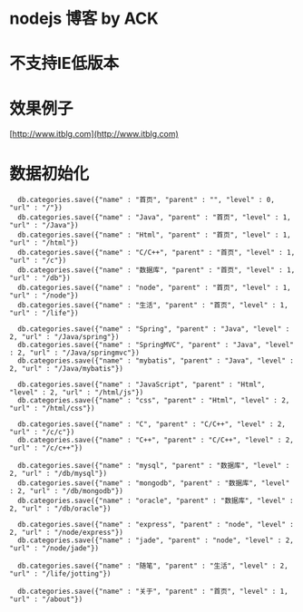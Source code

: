 # nodejs 博客 by ACK

# 不支持IE低版本 

# 效果例子
  [http://www.itblg.com](http://www.itblg.com)

# 数据初始化


      db.categories.save({"name" : "首页", "parent" : "", "level" : 0, "url" : "/"})
      db.categories.save({"name" : "Java", "parent" : "首页", "level" : 1, "url" : "/Java"})
      db.categories.save({"name" : "Html", "parent" : "首页", "level" : 1, "url" : "/html"})
      db.categories.save({"name" : "C/C++", "parent" : "首页", "level" : 1, "url" : "/c"})
      db.categories.save({"name" : "数据库", "parent" : "首页", "level" : 1, "url" : "/db"})
      db.categories.save({"name" : "node", "parent" : "首页", "level" : 1, "url" : "/node"})
      db.categories.save({"name" : "生活", "parent" : "首页", "level" : 1, "url" : "/life"})
      
      db.categories.save({"name" : "Spring", "parent" : "Java", "level" : 2, "url" : "/Java/spring"})
      db.categories.save({"name" : "SpringMVC", "parent" : "Java", "level" : 2, "url" : "/Java/springmvc"})
      db.categories.save({"name" : "mybatis", "parent" : "Java", "level" : 2, "url" : "/Java/mybatis"})
      
      db.categories.save({"name" : "JavaScript", "parent" : "Html", "level" : 2, "url" : "/html/js"})
      db.categories.save({"name" : "css", "parent" : "Html", "level" : 2, "url" : "/html/css"})
      
      db.categories.save({"name" : "C", "parent" : "C/C++", "level" : 2, "url" : "/c/c"})
      db.categories.save({"name" : "C++", "parent" : "C/C++", "level" : 2, "url" : "/c/c++"})
      
      db.categories.save({"name" : "mysql", "parent" : "数据库", "level" : 2, "url" : "/db/mysql"})
      db.categories.save({"name" : "mongodb", "parent" : "数据库", "level" : 2, "url" : "/db/mongodb"})
      db.categories.save({"name" : "oracle", "parent" : "数据库", "level" : 2, "url" : "/db/oracle"})
      
      db.categories.save({"name" : "express", "parent" : "node", "level" : 2, "url" : "/node/express"})
      db.categories.save({"name" : "jade", "parent" : "node", "level" : 2, "url" : "/node/jade"})
      
      db.categories.save({"name" : "随笔", "parent" : "生活", "level" : 2, "url" : "/life/jotting"})
      
      db.categories.save({"name" : "关于", "parent" : "首页", "level" : 1, "url" : "/about"})
   
   
   
   
